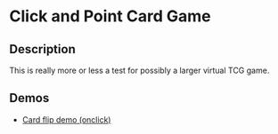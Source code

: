 # Click and Point Card Game
## Description
This is really more or less a test for possibly a larger virtual TCG game.

## Demos
- [Card flip demo (onclick)](https://youtu.be/K_eqQogfsWo)
